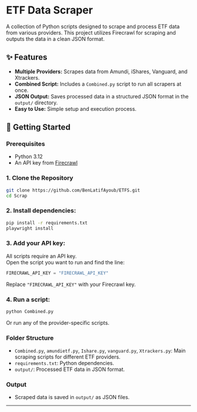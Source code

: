 # ETF Data Scraper

A collection of Python scripts designed to scrape and process ETF data from various providers. This project utilizes Firecrawl for scraping and outputs the data in a clean JSON format.

## ✨ Features

- **Multiple Providers:** Scrapes data from Amundi, iShares, Vanguard, and Xtrackers.
- **Combined Script:** Includes a `Combined.py` script to run all scrapers at once.
- **JSON Output:** Saves processed data in a structured JSON format in the `output/` directory.
- **Easy to Use:** Simple setup and execution process.

## 🚀 Getting Started

### Prerequisites

- Python 3.12
- An API key from [Firecrawl](https://www.firecrawl.dev/)

### 1. Clone the Repository
   ```sh
git clone https://github.com/BenLatifAyoub/ETFS.git
cd Scrap
   ```


### 2. **Install dependencies:**
   ```sh
pip install -r requirements.txt
playwright install
   ```

### 3. **Add your API key:**  
   All scripts require an API key.  
   Open the script you want to run and find the line:
   ```python
   FIRECRAWL_API_KEY = "FIRECRAWL_API_KEY"
   ```
   Replace `"FIRECRAWL_API_KEY"` with your Firecrawl key.

### 4. **Run a script:**
   ```sh
   python Combined.py
   ```
   Or run any of the provider-specific scripts.

### Folder Structure

- `Combined.py`, `amundietf.py`, `Ishare.py`, `vanguard.py`, `Xtrackers.py`: Main scraping scripts for different ETF providers.
- `requirements.txt`: Python dependencies.
- `output/`: Processed ETF data in JSON format.

### Output

- Scraped data is saved in `output/` as JSON files.

---